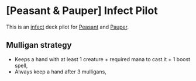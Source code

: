 # \[Peasant & Pauper\] Infect Pilot

This is an [infect](https://mtg.gamepedia.com/Infect) deck pilot for [Peasant](https://mtg.gamepedia.com/Peasant_(format)) and [Pauper](https://mtg.gamepedia.com/Pauper).

## Mulligan strategy

* Keeps a hand with at least 1 creature + required mana to cast it + 1 boost spell, 
* Always keep a hand after 3 mulligans,
